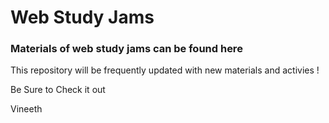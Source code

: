# Web Study Jams

### Materials of web study jams can be found here

This repository will be frequently updated with new materials and activies !

Be Sure to Check it out

Vineeth

